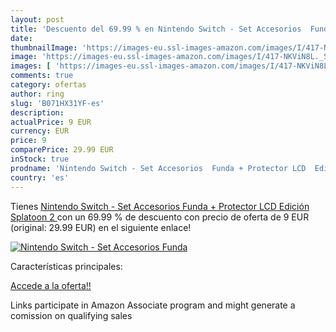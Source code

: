 ```yaml
---
layout: post
title: 'Descuento del 69.99 % en Nintendo Switch - Set Accesorios  Funda '
date: 
thumbnailImage: 'https://images-eu.ssl-images-amazon.com/images/I/417-NKViN8L._SL200_.jpg'
image: 'https://images-eu.ssl-images-amazon.com/images/I/417-NKViN8L._SL200_.jpg'
images: [ 'https://images-eu.ssl-images-amazon.com/images/I/417-NKViN8L._SL200_.jpg' ]
comments: true
category: ofertas
author: ring
slug: 'B071HX31YF-es'
description:
actualPrice: 9 EUR
currency: EUR
price: 9
comparePrice: 29.99 EUR
inStock: true
prodname: 'Nintendo Switch - Set Accesorios  Funda + Protector LCD  Edición Splatoon 2 '
country: 'es'
---
```


Tienes [Nintendo Switch - Set Accesorios  Funda + Protector LCD  Edición Splatoon 2 ](https://www.amazon.es/dp/B071HX31YF/?tag=tolees-21) con un 69.99 % de descuento con precio de oferta de 9 EUR (original: 29.99 EUR) en el siguiente enlace!

[![Nintendo Switch - Set Accesorios  Funda ](https://images-eu.ssl-images-amazon.com/images/I/417-NKViN8L._SL200_.jpg)](https://www.amazon.es/dp/B071HX31YF/?tag=tolees-21)

Características principales:


[Accede a la oferta!!](https://www.amazon.es/dp/B071HX31YF/?tag=tolees-21)

Links participate in Amazon Associate program and might generate a comission on qualifying sales


